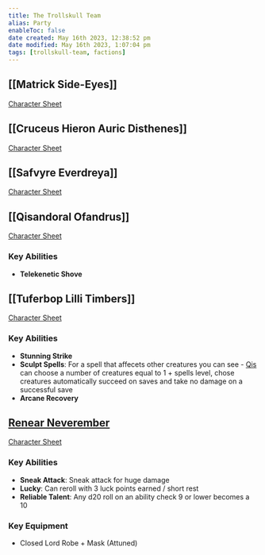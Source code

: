 ```yaml
---
title: The Trollskull Team
alias: Party
enableToc: false
date created: May 16th 2023, 12:38:52 pm
date modified: May 16th 2023, 1:07:04 pm
tags: [trollskull-team, factions]
---
```

## [[Matrick Side-Eyes]]
[Character Sheet](https://www.dndbeyond.com/characters/47957494)

## [[Cruceus Hieron Auric Disthenes]]
[Character Sheet](https://www.dndbeyond.com/characters/29073151)

## [[Safvyre Everdreya]]
[Character Sheet](https://www.dndbeyond.com/characters/28905246)

## [[Qisandoral Ofandrus]]
[Character Sheet](https://www.dndbeyond.com/characters/29207223)
### Key Abilities
- **Telekenetic Shove**

## [[Tuferbop Lilli Timbers]]
[Character Sheet](https://www.dndbeyond.com/characters/29269184)
### Key Abilities
- **Stunning Strike**
- **Sculpt Spells**: For a spell that affecets other creatures you can see - [Qis](Qisandoral%20Ofandrus.md) can choose a number of creatures equal to 1 + spells level, chose creatures automatically succeed on saves and take no damage on a successful save
- **Arcane Recovery**

## [Renear Neverember](Renear%20Neverember.md)
[Character Sheet](https://www.dndbeyond.com/characters/52716043)
### Key Abilities
- **Sneak Attack**: Sneak attack for huge damage
- **Lucky**: Can reroll with 3 luck points earned / short rest
- **Reliable Talent**: Any d20 roll on an ability check 9 or lower becomes a 10
### Key Equipment
- Closed Lord Robe + Mask (Attuned)
